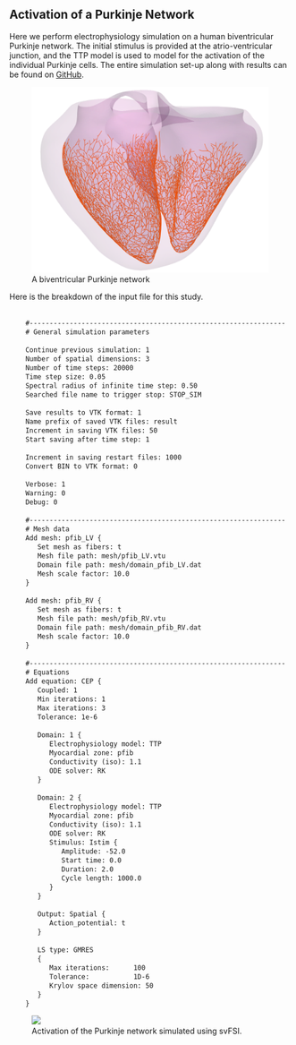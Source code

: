 ## Activation of a Purkinje Network

Here we perform electrophysiology simulation on a human biventricular Purkinje network. The initial stimulus is provided at the atrio-ventricular junction, and the TTP model is used to model for the activation of the individual Purkinje cells. The entire simulation set-up along with results can be found on <a href="https://github.com/SimVascular/svFSI-Tests/tree/master/08-cep/05-Purkinje">GitHub</a>.

<figure>
  <img class="svImg svImgMd" src="/documentation/simcardio/electrophysiology/images/PAT003_Purkinje.png">
  <figcaption class="svCaption" >A biventricular Purkinje network</figcaption>
</figure>

Here is the breakdown of the input file for this study.

<pre class="highlight plaintext"><code>
    #----------------------------------------------------------------
    # General simulation parameters

    Continue previous simulation: 1
    Number of spatial dimensions: 3
    Number of time steps: 20000
    Time step size: 0.05
    Spectral radius of infinite time step: 0.50
    Searched file name to trigger stop: STOP_SIM

    Save results to VTK format: 1
    Name prefix of saved VTK files: result
    Increment in saving VTK files: 50
    Start saving after time step: 1

    Increment in saving restart files: 1000
    Convert BIN to VTK format: 0

    Verbose: 1
    Warning: 0
    Debug: 0

    #----------------------------------------------------------------
    # Mesh data
    Add mesh: pfib_LV {
       Set mesh as fibers: t
       Mesh file path: mesh/pfib_LV.vtu
       Domain file path: mesh/domain_pfib_LV.dat
       Mesh scale factor: 10.0
    }

    Add mesh: pfib_RV {
       Set mesh as fibers: t
       Mesh file path: mesh/pfib_RV.vtu
       Domain file path: mesh/domain_pfib_RV.dat
       Mesh scale factor: 10.0
    }

    #----------------------------------------------------------------
    # Equations
    Add equation: CEP {
       Coupled: 1
       Min iterations: 1
       Max iterations: 3
       Tolerance: 1e-6

       Domain: 1 {
          Electrophysiology model: TTP
          Myocardial zone: pfib
          Conductivity (iso): 1.1
          ODE solver: RK
       }

       Domain: 2 {
          Electrophysiology model: TTP
          Myocardial zone: pfib
          Conductivity (iso): 1.1
          ODE solver: RK
          Stimulus: Istim {
             Amplitude: -52.0
             Start time: 0.0
             Duration: 2.0
             Cycle length: 1000.0
          }
       }

       Output: Spatial {
          Action_potential: t
       }

       LS type: GMRES
       {
          Max iterations:      100
          Tolerance:           1D-6
          Krylov space dimension: 50
       }
    }
</code></pre>

<figure>
  <img class="svImg svImgMd" src="/documentation/simcardio/electrophysiology/images/ttp_pnet.gif">
  <figcaption class="svCaption" >Activation of the Purkinje network simulated using svFSI.</figcaption>
</figure>
